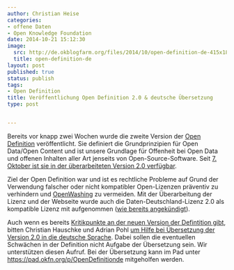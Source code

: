 ```yaml
---
author: Christian Heise
categories:
- offene Daten
- Open Knowledge Foundation
date: 2014-10-21 15:12:30
image:
  src: http://de.okblogfarm.org/files/2014/10/open-definition-de-415x188.png
  title: open-definition-de
layout: post
published: true
status: publish
tags:
- Open Definition
title: Veröffentlichung Open Definition 2.0 & deutsche Übersetzung
type: post


---
```


Bereits vor knapp zwei Wochen wurde die zweite Version der [Open Definition](http://opendefinition.org/) veröffentlicht. Sie definiert die Grundprinzipien für Open Data/Open Content und ist unsere Grundlage für Offenheit bei Open Data und offenen Inhalten aller Art jenseits von Open-Source-Software. Seit [7\. Oktober ist sie in der überarbeiteten Version 2.0 verfügbar](http://blog.okfn.org/2014/10/07/open-definition-v2-0-released-major-update-of-essential-standard-for-open-data-and-open-content/).

Ziel der Open Definition war und ist es rechtliche Probleme auf Grund der Verwendung falscher oder nicht kompatibler Open-Lizenzen präventiv zu verhindern und [OpenWashing](http://blog.okfn.org/2014/03/10/open-washing-the-difference-between-opening-your-data-and-simply-making-them-available/) zu vermeiden. Mit der Überarbeitung der Lizenz und der Webseite wurde auch die Daten-Deutschland-Lizenz 2.0 als kompatible Lizenz mit aufgenommen ([wie bereits angekündigt](http://okfn.de/2014/09/erfolg-fuer-open-data-datenlizenz-deutschland-version-2-0-ist-eine-offene-lizenz/)).

Auch wenn es bereits [Kritikpunkte an der neuen Version der Defintition gibt](https://lists.okfn.org/pipermail/od-discuss/2014-October/001038.html), bitten Christian Hauschke und Adrian Pohl [ um Hilfe bei Übersetzung der Version 2.0 in die deutsche Sprache](http://infobib.de/blog/2014/10/19/rfc-deutsche-ubersetzung-der-open-definition-2-0/). Dabei sollen die eventuellen Schwächen in der Definition nicht Aufgabe der Übersetzung sein. Wir unterstützen diesen Aufruf. Bei der Übersetzung kann im Pad unter <https://pad.okfn.org/p/OpenDefinitionde> mitgeholfen werden.